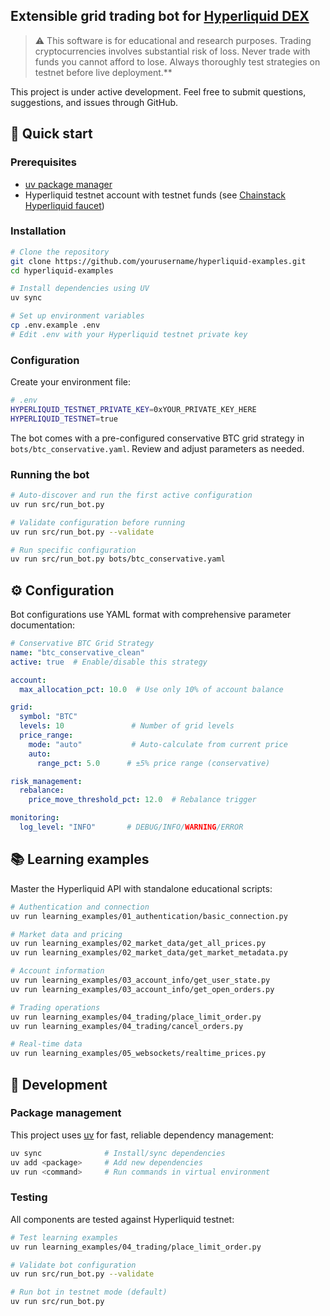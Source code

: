 ## Extensible grid trading bot for [Hyperliquid DEX](https://hyperliquid.xyz)

> ⚠️ This software is for educational and research purposes. Trading cryptocurrencies involves substantial risk of loss. Never trade with funds you cannot afford to lose. Always thoroughly test strategies on testnet before live deployment.**

This project is under active development. Feel free to submit questions, suggestions, and issues through GitHub.

## 🚀 Quick start

### **Prerequisites**
- [uv package manager](https://github.com/astral-sh/uv)
- Hyperliquid testnet account with testnet funds (see [Chainstack Hyperliquid faucet](https://faucet.chainstack.com/hyperliquid-testnet-faucet))

### **Installation**

```bash
# Clone the repository
git clone https://github.com/yourusername/hyperliquid-examples.git
cd hyperliquid-examples

# Install dependencies using UV
uv sync

# Set up environment variables
cp .env.example .env
# Edit .env with your Hyperliquid testnet private key
```

### **Configuration**

Create your environment file:
```bash
# .env
HYPERLIQUID_TESTNET_PRIVATE_KEY=0xYOUR_PRIVATE_KEY_HERE
HYPERLIQUID_TESTNET=true
```

The bot comes with a pre-configured conservative BTC grid strategy in `bots/btc_conservative.yaml`. Review and adjust parameters as needed.

### **Running the bot**

```bash
# Auto-discover and run the first active configuration
uv run src/run_bot.py

# Validate configuration before running
uv run src/run_bot.py --validate

# Run specific configuration
uv run src/run_bot.py bots/btc_conservative.yaml
```

## ⚙️ Configuration

Bot configurations use YAML format with comprehensive parameter documentation:

```yaml
# Conservative BTC Grid Strategy
name: "btc_conservative_clean"
active: true  # Enable/disable this strategy

account:
  max_allocation_pct: 10.0  # Use only 10% of account balance

grid:
  symbol: "BTC"
  levels: 10               # Number of grid levels
  price_range:
    mode: "auto"           # Auto-calculate from current price
    auto:
      range_pct: 5.0      # ±5% price range (conservative)

risk_management:
  rebalance:
    price_move_threshold_pct: 12.0  # Rebalance trigger

monitoring:
  log_level: "INFO"       # DEBUG/INFO/WARNING/ERROR
```

## 📚 Learning examples

Master the Hyperliquid API with standalone educational scripts:

```bash
# Authentication and connection
uv run learning_examples/01_authentication/basic_connection.py

# Market data and pricing
uv run learning_examples/02_market_data/get_all_prices.py
uv run learning_examples/02_market_data/get_market_metadata.py

# Account information
uv run learning_examples/03_account_info/get_user_state.py
uv run learning_examples/03_account_info/get_open_orders.py

# Trading operations
uv run learning_examples/04_trading/place_limit_order.py
uv run learning_examples/04_trading/cancel_orders.py

# Real-time data
uv run learning_examples/05_websockets/realtime_prices.py
```

## 🔧 Development

### **Package management**
This project uses [uv](https://github.com/astral-sh/uv) for fast, reliable dependency management:

```bash
uv sync              # Install/sync dependencies
uv add <package>     # Add new dependencies
uv run <command>     # Run commands in virtual environment
```

### **Testing**
All components are tested against Hyperliquid testnet:

```bash
# Test learning examples
uv run learning_examples/04_trading/place_limit_order.py

# Validate bot configuration
uv run src/run_bot.py --validate

# Run bot in testnet mode (default)
uv run src/run_bot.py
```
